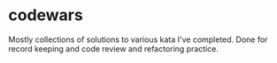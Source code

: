 # codewars
Mostly collections of solutions to various kata I've completed. Done for record keeping and code review and refactoring practice.
